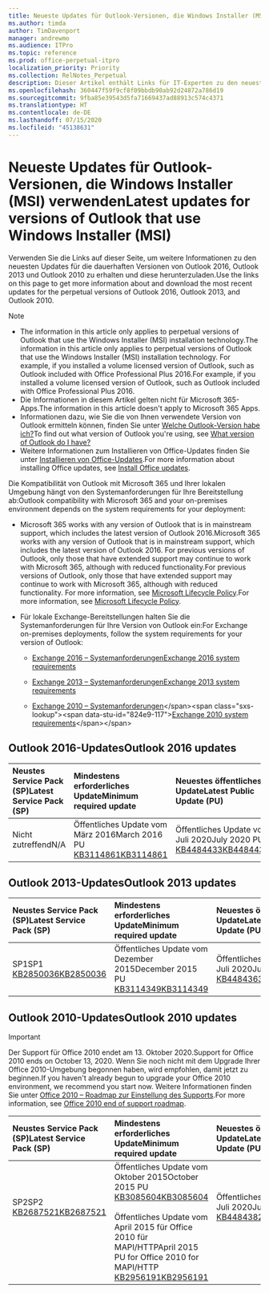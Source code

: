 ```yaml
---
title: Neueste Updates für Outlook-Versionen, die Windows Installer (MSI) verwenden
ms.author: timda
author: TimDavenport
manager: andrewmo
ms.audience: ITPro
ms.topic: reference
ms.prod: office-perpetual-itpro
localization_priority: Priority
ms.collection: RelNotes_Perpetual
description: Dieser Artikel enthält Links für IT-Experten zu den neuesten Updateinformationen für dauerhafte Versionen von Outlook 2016, Outlook 2013 und Outlook 2010
ms.openlocfilehash: 360447f59f9cf8f09bbdb90ab92d24872a786d19
ms.sourcegitcommit: 9fba85e39543d5fa71669437ad88913c574c4371
ms.translationtype: HT
ms.contentlocale: de-DE
ms.lasthandoff: 07/15/2020
ms.locfileid: "45138631"
---
```

# <a name="latest-updates-for-versions-of-outlook-that-use-windows-installer-msi"></a><span data-ttu-id="824e9-103">Neueste Updates für Outlook-Versionen, die Windows Installer (MSI) verwenden</span><span class="sxs-lookup"><span data-stu-id="824e9-103">Latest updates for versions of Outlook that use Windows Installer (MSI)</span></span>

<span data-ttu-id="824e9-104">Verwenden Sie die Links auf dieser Seite, um weitere Informationen zu den neuesten Updates für die dauerhaften Versionen von Outlook 2016, Outlook 2013 und Outlook 2010 zu erhalten und diese herunterzuladen.</span><span class="sxs-lookup"><span data-stu-id="824e9-104">Use the links on this page to get more information about and download the most recent updates for the perpetual versions of Outlook 2016, Outlook 2013, and Outlook 2010.</span></span>
  
> [!NOTE]
> - <span data-ttu-id="824e9-105">The information in this article only applies to perpetual versions of Outlook that use the Windows Installer (MSI) installation technology.</span><span class="sxs-lookup"><span data-stu-id="824e9-105">The information in this article only applies to perpetual versions of Outlook that use the Windows Installer (MSI) installation technology.</span></span> <span data-ttu-id="824e9-106">For example, if you installed a volume licensed version of Outlook, such as Outlook included with Office Professional Plus 2016.</span><span class="sxs-lookup"><span data-stu-id="824e9-106">For example, if you installed a volume licensed version of Outlook, such as Outlook included with Office Professional Plus 2016.</span></span>
> - <span data-ttu-id="824e9-107">Die Informationen in diesem Artikel gelten nicht für Microsoft 365-Apps.</span><span class="sxs-lookup"><span data-stu-id="824e9-107">The information in this article doesn't apply to Microsoft 365 Apps.</span></span>
> - <span data-ttu-id="824e9-108">Informationen dazu, wie Sie die von Ihnen verwendete Version von Outlook ermitteln können, finden Sie unter [Welche Outlook-Version habe ich?](https://support.office.com/article/b3a9568c-edb5-42b9-9825-d48d82b2257c)</span><span class="sxs-lookup"><span data-stu-id="824e9-108">To find out what version of Outlook you're using, see [What version of Outlook do I have?](https://support.office.com/article/b3a9568c-edb5-42b9-9825-d48d82b2257c)</span></span>
> - <span data-ttu-id="824e9-109">Weitere Informationen zum Installieren von Office-Updates finden Sie unter [Installieren von Office-Updates](https://support.office.com/article/2ab296f3-7f03-43a2-8e50-46de917611c5).</span><span class="sxs-lookup"><span data-stu-id="824e9-109">For more information about installing Office updates, see [Install Office updates](https://support.office.com/article/2ab296f3-7f03-43a2-8e50-46de917611c5).</span></span> 
  
<span data-ttu-id="824e9-110">Die Kompatibilität von Outlook mit Microsoft 365 und Ihrer lokalen Umgebung hängt von den Systemanforderungen für Ihre Bereitstellung ab:</span><span class="sxs-lookup"><span data-stu-id="824e9-110">Outlook compatibility with Microsoft 365 and your on-premises environment depends on the system requirements for your deployment:</span></span>
  
- <span data-ttu-id="824e9-111">Microsoft 365 works with any version of Outlook that is in mainstream support, which includes the latest version of Outlook 2016.</span><span class="sxs-lookup"><span data-stu-id="824e9-111">Microsoft 365 works with any version of Outlook that is in mainstream support, which includes the latest version of Outlook 2016.</span></span> <span data-ttu-id="824e9-112">For previous versions of Outlook, only those that have extended support may continue to work with Microsoft 365, although with reduced functionality.</span><span class="sxs-lookup"><span data-stu-id="824e9-112">For previous versions of Outlook, only those that have extended support may continue to work with Microsoft 365, although with reduced functionality.</span></span> <span data-ttu-id="824e9-113">For more information, see [Microsoft Lifecycle Policy](https://support.microsoft.com/lifecycle).</span><span class="sxs-lookup"><span data-stu-id="824e9-113">For more information, see [Microsoft Lifecycle Policy](https://support.microsoft.com/lifecycle).</span></span>
    
- <span data-ttu-id="824e9-114">Für lokale Exchange-Bereitstellungen halten Sie die Systemanforderungen für Ihre Version von Outlook ein:</span><span class="sxs-lookup"><span data-stu-id="824e9-114">For Exchange on-premises deployments, follow the system requirements for your version of Outlook:</span></span>
    
  - [<span data-ttu-id="824e9-115">Exchange 2016 – Systemanforderungen</span><span class="sxs-lookup"><span data-stu-id="824e9-115">Exchange 2016 system requirements</span></span>](https://docs.microsoft.com/Exchange/plan-and-deploy/system-requirements)
    
  - [<span data-ttu-id="824e9-116">Exchange 2013 – Systemanforderungen</span><span class="sxs-lookup"><span data-stu-id="824e9-116">Exchange 2013 system requirements</span></span>](https://docs.microsoft.com/exchange/exchange-2013-system-requirements-exchange-2013-help)
    
  - <span data-ttu-id="824e9-117">[Exchange 2010 – Systemanforderungen](https://docs.microsoft.com/previous-versions/office/exchange-server-2010/aa996719(v=exchg.141))</span><span class="sxs-lookup"><span data-stu-id="824e9-117">[Exchange 2010 system requirements](https://docs.microsoft.com/previous-versions/office/exchange-server-2010/aa996719(v=exchg.141))</span></span>

   
## <a name="outlook-2016-updates"></a><span data-ttu-id="824e9-118">Outlook 2016-Updates</span><span class="sxs-lookup"><span data-stu-id="824e9-118">Outlook 2016 updates</span></span>

|<span data-ttu-id="824e9-119">**Neustes Service Pack (SP)**</span><span class="sxs-lookup"><span data-stu-id="824e9-119">**Latest Service Pack (SP)**</span></span>|<span data-ttu-id="824e9-120">**Mindestens erforderliches Update**</span><span class="sxs-lookup"><span data-stu-id="824e9-120">**Minimum required update**</span></span>|<span data-ttu-id="824e9-121">**Neuestes öffentliches Update**</span><span class="sxs-lookup"><span data-stu-id="824e9-121">**Latest Public Update (PU)**</span></span>|
|:-----|:-----|:-----|
|<span data-ttu-id="824e9-122">Nicht zutreffend</span><span class="sxs-lookup"><span data-stu-id="824e9-122">N/A</span></span>  <br/> |<span data-ttu-id="824e9-123">Öffentliches Update vom März 2016</span><span class="sxs-lookup"><span data-stu-id="824e9-123">March 2016 PU</span></span> <br/>[<span data-ttu-id="824e9-124">KB3114861</span><span class="sxs-lookup"><span data-stu-id="824e9-124">KB3114861</span></span>](https://support.microsoft.com/help/3114861) <br/> |<span data-ttu-id="824e9-125">Öffentliches Update vom Juli 2020</span><span class="sxs-lookup"><span data-stu-id="824e9-125">July 2020 PU</span></span> <br/>[<span data-ttu-id="824e9-126">KB4484433</span><span class="sxs-lookup"><span data-stu-id="824e9-126">KB4484433</span></span>](https://support.microsoft.com/help/4484433) 

## <a name="outlook-2013-updates"></a><span data-ttu-id="824e9-127">Outlook 2013-Updates</span><span class="sxs-lookup"><span data-stu-id="824e9-127">Outlook 2013 updates</span></span>

|<span data-ttu-id="824e9-128">**Neustes Service Pack (SP)**</span><span class="sxs-lookup"><span data-stu-id="824e9-128">**Latest Service Pack (SP)**</span></span>|<span data-ttu-id="824e9-129">**Mindestens erforderliches Update**</span><span class="sxs-lookup"><span data-stu-id="824e9-129">**Minimum required update**</span></span>|<span data-ttu-id="824e9-130">**Neuestes öffentliches Update**</span><span class="sxs-lookup"><span data-stu-id="824e9-130">**Latest Public Update (PU)**</span></span>|
|:-----|:-----|:-----|
|<span data-ttu-id="824e9-131">SP1</span><span class="sxs-lookup"><span data-stu-id="824e9-131">SP1</span></span>  <br/>[<span data-ttu-id="824e9-132">KB2850036</span><span class="sxs-lookup"><span data-stu-id="824e9-132">KB2850036</span></span>](https://go.microsoft.com/fwlink/p/?LinkId=512538) <br/> |<span data-ttu-id="824e9-133">Öffentliches Update vom Dezember 2015</span><span class="sxs-lookup"><span data-stu-id="824e9-133">December 2015 PU</span></span> <br/>[<span data-ttu-id="824e9-134">KB3114349</span><span class="sxs-lookup"><span data-stu-id="824e9-134">KB3114349</span></span>](https://support.microsoft.com/kb/3114349) <br/> |<span data-ttu-id="824e9-135">Öffentliches Update vom Juli 2020</span><span class="sxs-lookup"><span data-stu-id="824e9-135">July 2020 PU</span></span> <br/>[<span data-ttu-id="824e9-136">KB4484363</span><span class="sxs-lookup"><span data-stu-id="824e9-136">KB4484363</span></span>](https://support.microsoft.com/help/4484363)  |
   
## <a name="outlook-2010-updates"></a><span data-ttu-id="824e9-137">Outlook 2010-Updates</span><span class="sxs-lookup"><span data-stu-id="824e9-137">Outlook 2010 updates</span></span>
> [!IMPORTANT]
<span data-ttu-id="824e9-138">Der Support für Office 2010 endet am 13. Oktober 2020.</span><span class="sxs-lookup"><span data-stu-id="824e9-138">Support for Office 2010 ends on October 13, 2020.</span></span> <span data-ttu-id="824e9-139">Wenn Sie noch nicht mit dem Upgrade Ihrer Office 2010-Umgebung begonnen haben, wird empfohlen, damit jetzt zu beginnen.</span><span class="sxs-lookup"><span data-stu-id="824e9-139">If you haven't already begun to upgrade your Office 2010 environment, we recommend you start now.</span></span> <span data-ttu-id="824e9-140">Weitere Informationen finden Sie unter [Office 2010 – Roadmap zur Einstellung des Supports](https://docs.microsoft.com/DeployOffice/office-2010-end-support-roadmap).</span><span class="sxs-lookup"><span data-stu-id="824e9-140">For more information, see [Office 2010 end of support roadmap](https://docs.microsoft.com/DeployOffice/office-2010-end-support-roadmap).</span></span>

|<span data-ttu-id="824e9-141">**Neustes Service Pack (SP)**</span><span class="sxs-lookup"><span data-stu-id="824e9-141">**Latest Service Pack (SP)**</span></span>|<span data-ttu-id="824e9-142">**Mindestens erforderliches Update**</span><span class="sxs-lookup"><span data-stu-id="824e9-142">**Minimum required update**</span></span>|<span data-ttu-id="824e9-143">**Neuestes öffentliches Update**</span><span class="sxs-lookup"><span data-stu-id="824e9-143">**Latest Public Update (PU)**</span></span>|
|:-----|:-----|:-----|
|<span data-ttu-id="824e9-144">SP2</span><span class="sxs-lookup"><span data-stu-id="824e9-144">SP2</span></span> <br/>[<span data-ttu-id="824e9-145">KB2687521</span><span class="sxs-lookup"><span data-stu-id="824e9-145">KB2687521</span></span>](https://go.microsoft.com/fwlink/p/?LinkId=512542) <br><br><br><br/> |<span data-ttu-id="824e9-146">Öffentliches Update vom Oktober 2015</span><span class="sxs-lookup"><span data-stu-id="824e9-146">October 2015 PU</span></span> <br/> [<span data-ttu-id="824e9-147">KB3085604</span><span class="sxs-lookup"><span data-stu-id="824e9-147">KB3085604</span></span>](https://support.microsoft.com/kb/3085604) <br/><br/>  <span data-ttu-id="824e9-148">Öffentliches Update vom April 2015 für Office 2010 für MAPI/HTTP</span><span class="sxs-lookup"><span data-stu-id="824e9-148">April 2015 PU for Office 2010 for MAPI/HTTP</span></span> <br/> [<span data-ttu-id="824e9-149">KB2956191</span><span class="sxs-lookup"><span data-stu-id="824e9-149">KB2956191</span></span>](https://support.microsoft.com/help/2956191/april-14-2015-update-for-office-2010-kb2956191) <br/> |<span data-ttu-id="824e9-150">Öffentliches Update vom Juli 2020</span><span class="sxs-lookup"><span data-stu-id="824e9-150">July 2020 PU</span></span> <br/>[<span data-ttu-id="824e9-151">KB4484382</span><span class="sxs-lookup"><span data-stu-id="824e9-151">KB4484382</span></span>](https://support.microsoft.com/help/4484382) <br><br><br><br/>|
   

